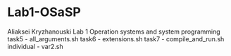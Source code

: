 # Lab1-OSaSP
Aliaksei Kryzhanouski
Lab 1 Operation systems and system programming
task5 - all_arguments.sh
task6 - extensions.sh
task7 - compile_and_run.sh
individual - var2.sh
